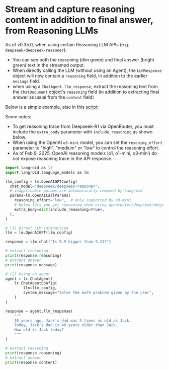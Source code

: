 # Stream and capture reasoning content in addition to final answer, from Reasoning LLMs

As of v0.35.0, when using certain Reasoning LLM APIs (e.g. `deepseek/deepseek-reasoner`):

- You can see both the reasoning (dim green) and final answer (bright green) text in the streamed output.
- When directly calling the LLM (without using an Agent), the `LLMResponse` object will now contain a `reasoning` field,
  in addition to the earlier `message` field.
- when using a `ChatAgent.llm_response`, extract the reasoning text from the `ChatDocument` object's `reasoning` field
  (in addition to extracting final answer as usual from the `content` field)

Below is a simple example, also in this [script](https://github.com/langroid/langroid/blob/main/examples/reasoning/agent-reasoning.py):

Some notes: 

- To get reasoning trace from Deepseek-R1 via OpenRouter, you must include
the `extra_body` parameter with `include_reasoning` as shown below.
- When using the OpenAI `o3-mini` model, you can set the `resoning_effort` parameter
  to "high", "medium" or "low" to control the reasoning effort.
- As of Feb 9, 2025, OpenAI reasoning models (o1, o1-mini, o3-mini) 
  do *not* expose reasoning trace in the API response.
  
```python
import langroid as lr
import langroid.language_models as lm

llm_config = lm.OpenAIGPTConfig(
  chat_model="deepseek/deepseek-reasoner",
  # inapplicable params are automatically removed by Langroid
  params=lm.OpenAICallParams(
    reasoning_effort="low",  # only supported by o3-mini
    # below lets you get reasoning when using openrouter/deepseek/deepseek-r1
    extra_body=dict(include_reasoning=True),
  ),
)

# (1) Direct LLM interaction
llm = lm.OpenAIGPT(llm_config)

response = llm.chat("Is 9.9 bigger than 9.11?")

# extract reasoning
print(response.reasoning)
# extract answer
print(response.message)

# (2) Using an agent
agent = lr.ChatAgent(
    lr.ChatAgentConfig(
        llm=llm_config,
        system_message="Solve the math problem given by the user",
    )
)

response = agent.llm_response(
    """
    10 years ago, Jack's dad was 5 times as old as Jack.
    Today, Jack's dad is 40 years older than Jack.
    How old is Jack today?
    """
)

# extract reasoning
print(response.reasoning)
# extract answer
print(response.content)
```
